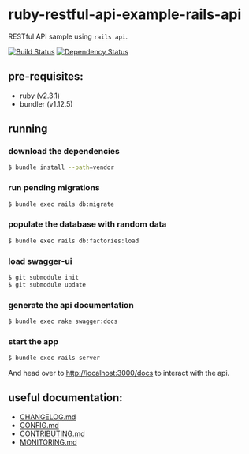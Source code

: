 # ruby-restful-api-example-rails-api
RESTful API sample using `rails api`.

[![Build Status](https://travis-ci.org/marioluan/ruby-restful-api-example-rails-api.svg?branch=master)](https://travis-ci.org/marioluan/ruby-restful-api-example-rails-api)
[![Dependency Status](https://gemnasium.com/badges/github.com/marioluan/ruby-restful-api-example-rails-api.svg)](https://gemnasium.com/github.com/marioluan/ruby-restful-api-example-rails-api)


## pre-requisites:
- ruby (v2.3.1)
- bundler (v1.12.5)

## running
### download the dependencies
```bash
$ bundle install --path=vendor
```

### run pending migrations
```bash
$ bundle exec rails db:migrate
```

### populate the database with random data
```bash
$ bundle exec rails db:factories:load
```

### load swagger-ui
```bash
$ git submodule init
$ git submodule update
```

### generate the api documentation
```bash
$ bundle exec rake swagger:docs
```

### start the app
```bash
$ bundle exec rails server
```

And head over to [http://localhost:3000/docs](http://localhost:3000/docs) to
interact with the api.

## useful documentation:
- [CHANGELOG.md](./CHANGELOG.md)
- [CONFIG.md](./CONFIG.md)
- [CONTRIBUTING.md](./CONTRIBUTING.md)
- [MONITORING.md](./MONITORING.md)
